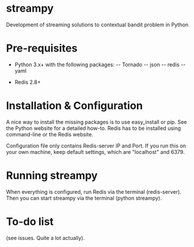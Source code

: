 streampy
========

Development of streaming solutions to contextual bandit problem in Python

Pre-requisites
==============

- Python 3.x+ with the following packages:
-- Tornado
-- json
-- redis
-- yaml

- Redis 2.8+

Installation & Configuration
============================

A nice way to install the missing packages is to use easy_install or pip.
See the Python website for a detailed how-to.
Redis has to be installed using command-line or the Redis website.

Configuration file only contains Redis-server IP and Port. If you run this on your own machine, keep default settings, which are "localhost" and 6379.

Running streampy 
================

When everything is configured, run Redis via the terminal (redis-server).
Then you can start streampy via the terminal (python streampy).

To-do list
==========
(see issues. Quite a lot actually).
